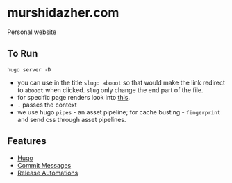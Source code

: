 # murshidazher.com

Personal website

## To Run

```
hugo server -D
```

- you can use in the title `slug: abooot` so that would make the link redirect to `abooot` when clicked. `slug` only change the end part of the file.
- for specific page renders look into [this](https://gohugo.io/content-management/front-matter/).
- `.` passes the context
- we use hugo `pipes` - an asset pipeline; for cache busting - `fingerprint` and send css through asset pipelines. 
## Features

- [Hugo](https://gohugo.io/)
- [Commit Messages](https://www.conventionalcommits.org/en/v1.0.0-beta.2/)
- [Release Automations](https://medium.com/@jsilvax/automate-semantic-versioning-with-conventional-commits-d76a9f45f2fa)
